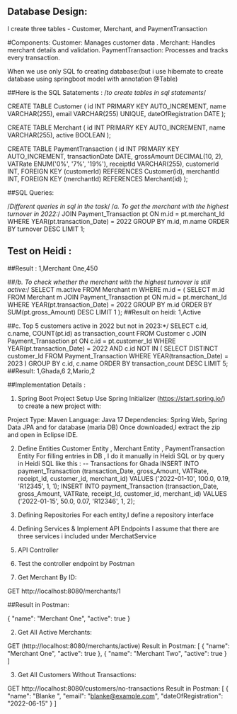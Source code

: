 ## Database Design:
I create three tables - Customer, Merchant, and PaymentTransaction 


#Components:
Customer: Manages customer data .
Merchant: Handles merchant details and validation.
PaymentTransaction: Processes and tracks every transaction.


When we use only SQL fo creating database:(but i use hibernate to create database using springboot model with annotation @Table)

##Here is the SQL Satatements :
/*to create tables in sql statements*/

CREATE TABLE Customer (
    id INT PRIMARY KEY AUTO_INCREMENT,
    name VARCHAR(255),
    email VARCHAR(255) UNIQUE,
    dateOfRegistration DATE
);

CREATE TABLE Merchant (
    id INT PRIMARY KEY AUTO_INCREMENT,
    name VARCHAR(255),
    active BOOLEAN
);

CREATE TABLE PaymentTransaction (
    id INT PRIMARY KEY AUTO_INCREMENT,
    transactionDate DATE,
    grossAmount DECIMAL(10, 2),
    VATRate ENUM('0%', '7%', '19%'),
    receiptId VARCHAR(255),
    customerId INT,
    FOREIGN KEY (customerId) REFERENCES Customer(id),
    merchantId INT,
    FOREIGN KEY (merchantId) REFERENCES Merchant(id)
);

##SQL Queries:

/*Different queries in sql in the task*/
/*a. To get the merchant with the highest turnover in 2022:*/
JOIN Payment_Transaction pt ON m.id = pt.merchant_Id
WHERE YEAR(pt.transaction_Date) = 2022
GROUP BY m.id, m.name
ORDER BY turnover DESC
LIMIT 1;
## Test on Heidi :
##Result :
1,Merchant One,450


##/*b. To check whether the merchant with the highest turnover is still active:*/
SELECT m.active
FROM Merchant m
WHERE m.id = (
    SELECT m.id
    FROM Merchant m
    JOIN Payment_Transaction pt ON m.id = pt.merchant_Id
    WHERE YEAR(pt.transaction_Date) = 2022
    GROUP BY m.id
    ORDER BY SUM(pt.gross_Amount) DESC
    LIMIT 1
);
##Result on heidi:
1,Active


##c. Top 5 customers active in 2022 but not in 2023:*/
SELECT c.id, c.name, COUNT(pt.id) as transaction_count
FROM Customer c
JOIN Payment_Transaction pt ON c.id = pt.customer_Id
WHERE YEAR(pt.transaction_Date) = 2022 AND c.id NOT IN (
    SELECT DISTINCT customer_Id
    FROM Payment_Transaction
    WHERE YEAR(transaction_Date) = 2023
)
GROUP BY c.id, c.name
ORDER BY transaction_count DESC
LIMIT 5;
##Result:
1,Ghada,6
2,Mario,2

##Implementation Details :

1. Spring Boot Project Setup
Use Spring Initializer (https://start.spring.io/) to create a new project with:

Project Type: Maven
Language: Java 17
Dependencies: Spring Web, Spring Data JPA and for database (maria DB)
Once downloaded,I extract the zip and open in Eclipse IDE.

2. Define Entities
Customer Entity , Merchant Entity , PaymentTransaction Entity
For filling entries in DB , I do it manually in Heidi SQL or by query in Heidi SQL like this :
-- Transactions for Ghada
INSERT INTO payment_Transaction (transaction_Date, gross_Amount, VATRate, receipt_Id, customer_id, merchant_id) VALUES ('2022-01-10', 100.0, 0.19, 'R12345', 1, 1);
INSERT INTO payment_Transaction (transaction_Date, gross_Amount, VATRate, receipt_Id, customer_id, merchant_id) VALUES ('2022-01-15', 50.0, 0.07, 'R12346', 1, 2);

3. Defining Repositories
For each entity,I define a repository interface

4. Defining Services & Implement API Endpoints 
 I assume that there are three services i included under MerchatService 
5. API Controller 

6. Test the controller endpoint by Postman

1. Get Merchant By ID:

GET http://localhost:8080/merchants/1

##Result in Postman:

{
    "name": "Merchant One",
    "active": true
}

2. Get All Active Merchants:

GET (http://localhost:8080/merchants/active)
Result in Postman:
[
    {
        "name": "Merchant One",
        "active": true
    },
    {
        "name": "Merchant Two",
        "active": true
    }
]


3. Get All Customers Without Transactions:

GET http://localhost:8080/customers/no-transactions
Result in Postman:
[
    {
        "name": "Blanke ",
        "email": "blanke@example.com",
        "dateOfRegistration": "2022-06-15"
    }
]
